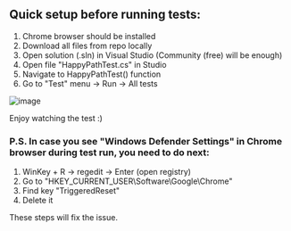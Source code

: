 ## Quick setup before running tests:
1. Chrome browser should be installed
2. Download all files from repo locally
3. Open solution (.sln) in Visual Studio (Community (free) will be enough)
4. Open file "HappyPathTest.cs" in Studio
5. Navigate to HappyPathTest() function
6. Go to "Test" menu -> Run -> All tests

![image](https://user-images.githubusercontent.com/32220899/36865184-0c4bf256-1d8f-11e8-972a-d7bc48b61571.png)

Enjoy watching the test :)

### P.S. In case you see "Windows Defender Settings" in Chrome browser during test run, you need to do next:
1. WinKey + R -> regedit -> Enter  (open registry)
2. Go to "HKEY_CURRENT_USER\Software\Google\Chrome"
3. Find key "TriggeredReset"
4. Delete it

These steps will fix the issue.
